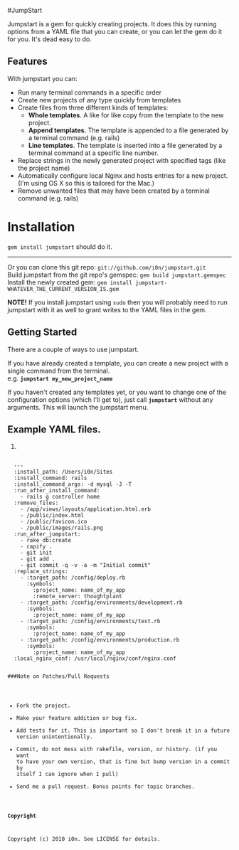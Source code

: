 #JumpStart

Jumpstart is a gem for quickly creating projects.
It does this by running options from a YAML file that you can create, or you can let the gem do it for you.
It's dead easy to do.

## Features
With jumpstart you can:

* Run many terminal commands in a specific order
* Create new projects of any type quickly from templates
* Create files from three different kinds of templates:
  * **Whole templates**. A like for like copy from the template to the new project.
  * **Append templates**. The template is appended to a file generated by a terminal command (e.g. rails)
  * **Line templates**. The template is inserted into a file generated by a terminal command at a specific line number.
* Replace strings in the newly generated project with specified tags (like the project name)
* Automatically configure local Nginx and hosts entries for a new project. (I'm using OS X so this is tailored for the Mac.)
* Remove unwanted files that may have been created by a terminal command (e.g. rails)

# Installation
`gem install jumpstart` should do it.
- - - - -
Or you can clone this git repo:               `git://github.com/i0n/jumpstart.git`  
Build jumpstart from the git repo's gemspec:  `gem build jumpstart.gemspec`  
Install the newly created gem:                `gem install jumpstart-WHATEVER_THE_CURRENT_VERSION_IS.gem`  

**NOTE!** If you install jumpstart using `sudo` then you will probably need to run jumpstart with it as well to grant writes to the YAML files in the gem.

## Getting Started
There are a couple of ways to use jumpstart.

If you have already created a template, you can create a new project with a single command from the terminal.  
e.g. **`jumpstart my_new_project_name`**  

If you haven't created any templates yet, or you want to change one of the configuration options (which I'll get to), just call **`jumpstart`** without any arguments. This will launch the jumpstart menu.

## Example YAML files.
1.    
<code>
  ---  
  :install_path: /Users/i0n/Sites  
  :install_command: rails  
  :install_command_args: -d mysql -J -T  
  :run_after_install_command:  
    - rails g controller home  
  :remove_files:  
    - /app/views/layouts/application.html.erb  
    - /public/index.html  
    - /public/favicon.ico  
    - /public/images/rails.png  
  :run_after_jumpstart:  
    - rake db:create  
    - capify .  
    - git init  
    - git add .  
    - git commit -q -v -a -m "Initial commit"  
  :replace_strings:  
    - :target_path: /config/deploy.rb  
      :symbols:  
        :project_name: name_of_my_app  
        :remote_server: thoughtplant  
    - :target_path: /config/environments/development.rb  
      :symbols:  
        :project_name: name_of_my_app  
    - :target_path: /config/environments/test.rb  
      :symbols:  
        :project_name: name_of_my_app  
    - :target_path: /config/environments/production.rb  
      :symbols:  
        :project_name: name_of_my_app  
  :local_nginx_conf: /usr/local/nginx/conf/nginx.conf  

###Note on Patches/Pull Requests
 
* Fork the project.
* Make your feature addition or bug fix.
* Add tests for it. This is important so I don't break it in a
  future version unintentionally.
* Commit, do not mess with rakefile, version, or history.
  (if you want to have your own version, that is fine but bump version in a commit by itself I can ignore when I pull)
* Send me a pull request. Bonus points for topic branches.

**Copyright**

Copyright (c) 2010 i0n. See LICENSE for details.
